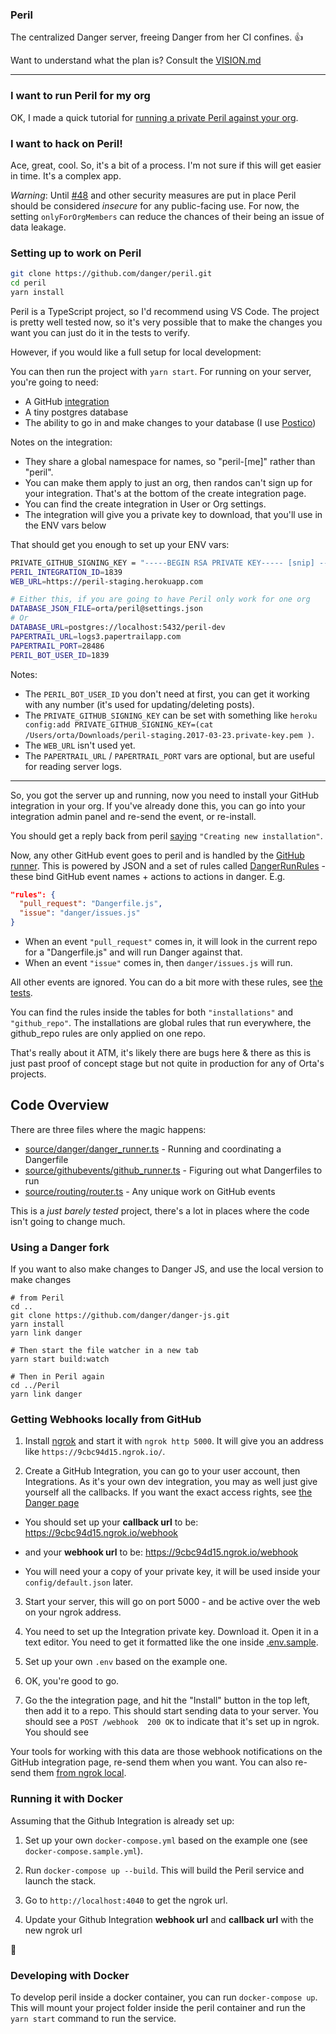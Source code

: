### Peril

The centralized Danger server, freeing Danger from her CI confines. 👍

Want to understand what the plan is? Consult the [VISION.md](/VISION.md) 

---

### I want to run Peril for my org

OK, I made a quick tutorial for [running a private Peril against your org](./docs/setup_for_org.md).

### I want to hack on Peril!

Ace, great, cool. So, it's a bit of a process. I'm not sure if this will get easier in time. It's a complex app.

*Warning*: Until [#48][48] and other security measures are put in place Peril should be considered *insecure* for any public-facing use. For now, the setting `onlyForOrgMembers` can reduce the chances of their being an issue of data leakage.

### Setting up to work on Peril

```sh
git clone https://github.com/danger/peril.git
cd peril
yarn install
```

Peril is a TypeScript project, so I'd recommend using VS Code. The project is pretty well tested now, so it's very possible that to make the changes you want you can just do it in the tests to verify.

However, if you would like a full setup for local development:

You can then run the project with `yarn start`. For running on your server, you're going to need: 

* A GitHub [integration][] 
* A tiny postgres database
* The ability to go in and make changes to your database (I use [Postico][])

Notes on the integration:

* They share a global namespace for names, so "peril-[me]" rather than "peril".
* You can make them apply to just an org, then randos can't sign up for your integration. That's at the bottom of the create integration page.
* You can find the create integration in User or Org settings.
* The integration will give you a private key to download, that you'll use in the ENV vars below

That should get you enough to set up your ENV vars:

```sh
PRIVATE_GITHUB_SIGNING_KEY = "-----BEGIN RSA PRIVATE KEY----- [snip] -----END RSA PRIVATE KEY-----"
PERIL_INTEGRATION_ID=1839
WEB_URL=https://peril-staging.herokuapp.com

# Either this, if you are going to have Peril only work for one org
DATABASE_JSON_FILE=orta/peril@settings.json
# Or
DATABASE_URL=postgres://localhost:5432/peril-dev
PAPERTRAIL_URL=logs3.papertrailapp.com
PAPERTRAIL_PORT=28486
PERIL_BOT_USER_ID=1839
```

Notes:

- The `PERIL_BOT_USER_ID` you don't need at first, you can get it working with any number (it's used for updating/deleting posts).
- The `PRIVATE_GITHUB_SIGNING_KEY` can be set with something like `heroku config:add PRIVATE_GITHUB_SIGNING_KEY=(cat /Users/orta/Downloads/peril-staging.2017-03-23.private-key.pem )`.
- The `WEB_URL` isn't used yet.
- The `PAPERTRAIL_URL` / `PAPERTRAIL_PORT` vars are optional, but are useful for reading server logs.

---

So, you got the server up and running, now you need to install your GitHub integration in your org. If you've already done this, you can go into your integration admin panel and re-send the event, or re-install.

You should get a reply back from peril [saying](source/github/events/create_installation.ts#L8) `"Creating new installation"`.

Now, any other GitHub event goes to peril and is handled by the [GitHub runner](source/github/events/github_runner.ts). This is powered by JSON and a set of rules called [DangerRunRules](master/source/danger/danger_run.ts) - these bind GitHub event names + actions to actions in danger. E.g.

```json
"rules": {
  "pull_request": "Dangerfile.js",
  "issue": "danger/issues.js"
}
```

* When an event `"pull_request"` comes in, it will look in the current repo for a "Dangerfile.js" and will run Danger against that.  
* When an event `"issue"` comes in, then `danger/issues.js` will run.

All other events are ignored. You can do a bit more with these rules, see [the tests](/source/danger/_tests/_danger_run.test.ts).

You can find the rules inside the tables for both `"installations"` and `"github_repo"`. The installations are global rules that run everywhere, the github_repo rules are only applied on one repo.

That's really about it ATM, it's likely there are bugs here & there as this is just past proof of concept stage but not quite in production for any of Orta's projects.

## Code Overview

There are three files where the magic happens:

- [source/danger/danger_runner.ts](source/danger/danger_runner.ts) - Running and coordinating a Dangerfile
- [source/githubevents/github_runner.ts](source/github/events/github_runner.ts) - Figuring out what Dangerfiles to run
- [source/routing/router.ts](source/routing/router.ts) - Any unique work on GitHub events


This is a _just barely tested_ project, there's a lot in places where the code isn't going to change much.

### Using a Danger fork
If you want to also make changes to Danger JS, and use the local version to make changes

```
# from Peril
cd ..
git clone https://github.com/danger/danger-js.git
yarn install
yarn link danger

# Then start the file watcher in a new tab
yarn start build:watch

# Then in Peril again
cd ../Peril
yarn link danger
```

### Getting Webhooks locally from GitHub

1. Install [ngrok](https://ngrok.com/) and start it with `ngrok http 5000`. It will give you an address like `https://9cbc94d15.ngrok.io/`.

2. Create a GitHub Integration, you can go to your user account, then Integrations. As it's your own dev integration, you may as well just give yourself all the callbacks. If you want the exact access rights, see [the Danger page](https://github.com/integration/danger)

  * You should set up your **callback url** to be: https://9cbc94d15.ngrok.io/webhook

  * and your **webhook url** to be: https://9cbc94d15.ngrok.io/webhook

  * You will need your a copy of your private key, it will be used inside your `config/default.json` later.

3. Start your server, this will go on port 5000 - and be active over the web on your ngrok address.

4. You need to set up the Integration private key. Download it. Open it in a text editor. You need to get it formatted like the one inside [.env.sample](.env.sample).

5. Set up your own `.env` based on the example one.

6. OK, you're good to go.

7. Go the the integration page, and hit the "Install" button in the top left, then add it to a repo. This should start sending data to your server. You should see a `POST /webhook  200 OK` to indicate that it's set up in ngrok. You should see 

Your tools for working with this data are those webhook notifications on the GitHub integration page, re-send them when you want. You can also re-send them [from ngrok local](http://localhost:4040/inspect/http).


### Running it with Docker

Assuming that the Github Integration is already set up:

1. Set up your own `docker-compose.yml` based on the example one (see `docker-compose.sample.yml`).

2. Run `docker-compose up --build`. This will build the Peril service and launch the stack.

3. Go to `http://localhost:4040` to get the ngrok url.

4. Update your Github Integration **webhook url** and **callback url** with the new ngrok url

:whale:

### Developing with Docker

To develop peril inside a docker container, you can run `docker-compose up`. This will mount your project folder inside the peril container and run the `yarn start` command to run the service.

[postico]: https://eggerapps.at/postico/
[integration]: https://developer.github.com/early-access/integrations/
[48]: https://github.com/danger/peril/issues/48
